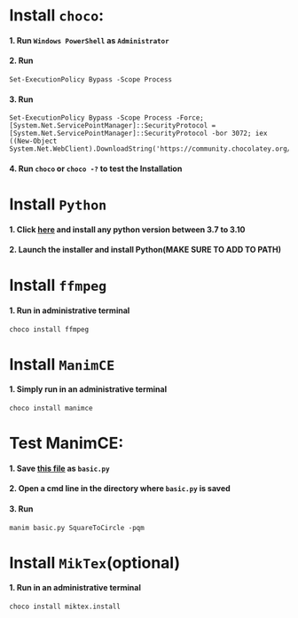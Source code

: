 
# Install `choco`:
#### 1. Run `Windows PowerShell` as `Administrator`
#### 2. Run
```PS
Set-ExecutionPolicy Bypass -Scope Process
```
#### 3. Run 
``` PS
Set-ExecutionPolicy Bypass -Scope Process -Force; [System.Net.ServicePointManager]::SecurityProtocol = [System.Net.ServicePointManager]::SecurityProtocol -bor 3072; iex ((New-Object System.Net.WebClient).DownloadString('https://community.chocolatey.org/install.ps1'))
```
#### 4. Run `choco` or `choco -?` to test the Installation


# Install `Python`
#### 1. Click [here](https://www.python.org/downloads/windows/) and install any python version between 3.7 to 3.10
#### 2. Launch the installer and install Python(MAKE SURE TO ADD TO PATH)

# Install `ffmpeg`
#### 1. Run in administrative terminal

```PS
choco install ffmpeg
```
# Install `ManimCE`
#### 1. Simply run in an administrative terminal
```PS
choco install manimce
```


# Test ManimCE:
#### 1. Save [this file](https://raw.githubusercontent.com/ManimCommunity/manim/main/example_scenes/basic.py) as `basic.py`
#### 2. Open a cmd line in the directory where `basic.py` is saved
#### 3. Run 
````PS
manim basic.py SquareToCircle -pqm
````

# Install `MikTex`(optional)
#### 1. Run in an administrative terminal
````PS
choco install miktex.install
````
